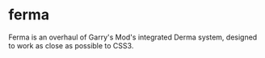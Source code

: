 # ferma

Ferma is an overhaul of Garry's Mod's integrated Derma system, designed to work as close as possible to CSS3.
